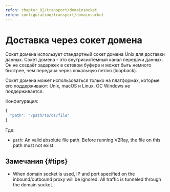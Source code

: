 ```yaml
---
refcn: chapter_02/transport/domainsocket
refen: configuration/transport/domainsocket
---
```

# Доставка через сокет домена

Сокет домена использует стандартный сокет домена Unix для доставки данных. Сокет домена - это внутрисистемный канал передачи данных. Он не создаёт задержек в сетевом буфере и может быть немного быстрее, чем передача через локальную петлю (loopback).

Сокет домена может использоваться только на платформах, которые его поддерживают: Unix, macOS и Linux. ОС Windows не поддерживается.

Конфигурация:

```javascript
{
  "path": "/path/to/ds/file"
}
```

Где:

* `path`: An valid absolute file path. Before running V2Ray, the file on this path must not exist.

## Замечания {#tips}

* When domain socket is used, IP and port specified on the inbound/outbound proxy will be ignored. All traffic is tunneled through the domain socket.
